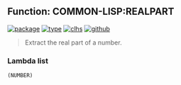 ## Function: COMMON-LISP:REALPART
[![package](https://img.shields.io/badge/Package-COMMON--LISP-5f9ea0.svg?style=social&colorA=999999)](../) [![type](https://img.shields.io/badge/Type-Function-5f9ea0.svg?style=social&colorA=999999)](../#function) [![clhs](https://img.shields.io/badge/CLHS-REALPART-5f9ea0.svg?style=social&colorA=999999)](http://www.lispworks.com/documentation/HyperSpec/Body/f_realpa.htm) [![github](https://img.shields.io/badge/GitHub-View_the_source-5f9ea0.svg?style=social&colorA=999999&logo=github)](https://github.com/sbcl/sbcl/blob/master/src/code/numbers.lisp/) 

> Extract the real part of a number.

### Lambda list
```
(NUMBER)
```
